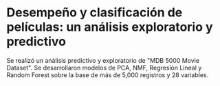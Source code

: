 # Desempeño y clasificación de películas: un análisis exploratorio y predictivo
Se realizó un análisis predictivo y exploratorio de  "MDB 5000 Movie Dataset". Se desarrollaron modelos de PCA, NMF, Regresión Lineal y Random Forest sobre la base de más de 5,000 registros y 28 variables. 
